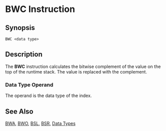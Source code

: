 # BWC Instruction

## Synopsis

```
BWC <data type>
```

## Description

The **BWC** instruction calculates the bitwise complement of the value on the
top of the runtime stack. The value is replaced with the complement.

### Data Type Operand

The operand is the data type of the index.

## See Also

[BWA](/icode/mne/bwa), [BWO](/icode/mne/bwo),
[BSL](/icode/mne/bsl), [BSR](/icode/mne/bsr), [Data Types](/icode/types)
